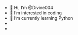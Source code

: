 - 👋 Hi, I’m @Divine004
- 👀 I’m interested in coding
- 🌱 I’m currently learning Python
-
-

<!---
Divine004/Divine004 is a ✨ special ✨ repository because its `README.md` (this file) appears on your GitHub profile.
You can click the Preview link to take a look at your changes.
--->
